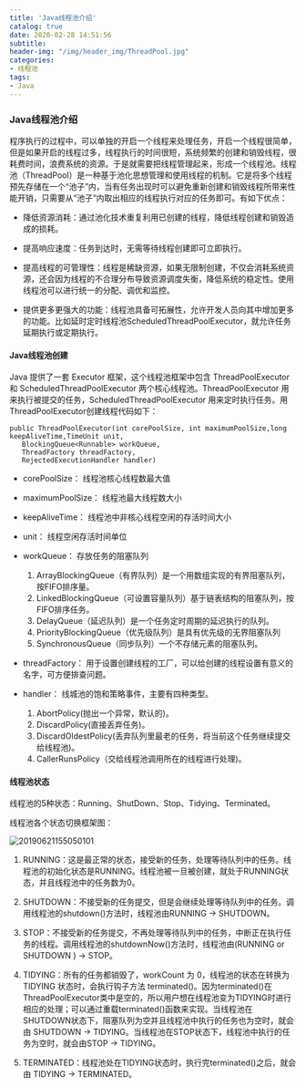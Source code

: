 ```yaml
---
title: 'Java线程池介绍'
catalog: true
date: 2020-02-28 14:51:56
subtitle:
header-img: "/img/header_img/ThreadPool.jpg"
categories:
- 线程池
tags:
- Java
---
```


### Java线程池介绍

程序执行的过程中，可以单独的开启一个线程来处理任务，开启一个线程很简单，但是如果开启的线程过多，线程执行的时间很短，系统频繁的创建和销毁线程，很耗费时间，浪费系统的资源。于是就需要把线程管理起来，形成一个线程池。线程池（ThreadPool）是一种基于池化思想管理和使用线程的机制。它是将多个线程预先存储在一个“池子”内，当有任务出现时可以避免重新创建和销毁线程所带来性能开销，只需要从“池子”内取出相应的线程执行对应的任务即可。有如下优点：

* 降低资源消耗：通过池化技术重复利用已创建的线程，降低线程创建和销毁造成的损耗。

* 提高响应速度：任务到达时，无需等待线程创建即可立即执行。

* 提高线程的可管理性：线程是稀缺资源，如果无限制创建，不仅会消耗系统资源，还会因为线程的不合理分布导致资源调度失衡，降低系统的稳定性。使用线程池可以进行统一的分配、调优和监控。

* 提供更多更强大的功能：线程池具备可拓展性，允许开发人员向其中增加更多的功能。比如延时定时线程池ScheduledThreadPoolExecutor，就允许任务延期执行或定期执行。

#### Java线程池创建

Java 提供了一套 Executor 框架，这个线程池框架中包含 ThreadPoolExecutor 和            ScheduledThreadPoolExecutor 两个核心线程池。ThreadPoolExecutor 用来执行被提交的任务，ScheduledThreadPoolExecutor 用来定时执行任务。用ThreadPoolExecutor创建线程代码如下：

```
public ThreadPoolExecutor(int corePoolSize, int maximumPoolSize,long keepAliveTime,TimeUnit unit,
   BlockingQueue<Runnable> workQueue,
   ThreadFactory threadFactory,
   RejectedExecutionHandler handler) 
```

* corePoolSize： 线程池核心线程数最大值

* maximumPoolSize： 线程池最大线程数大小

* keepAliveTime： 线程池中非核心线程空闲的存活时间大小

* unit： 线程空闲存活时间单位

* workQueue： 存放任务的阻塞队列

    1. ArrayBlockingQueue（有界队列）是一个用数组实现的有界阻塞队列，按FIFO排序量。
    2. LinkedBlockingQueue（可设置容量队列）基于链表结构的阻塞队列，按FIFO排序任务。
    3. DelayQueue（延迟队列）是一个任务定时周期的延迟执行的队列。
    4. PriorityBlockingQueue（优先级队列）是具有优先级的无界阻塞队列
    5. SynchronousQueue（同步队列）一个不存储元素的阻塞队列。


* threadFactory： 用于设置创建线程的工厂，可以给创建的线程设置有意义的名字，可方便排查问题。

* handler： 线城池的饱和策略事件，主要有四种类型。

    1. AbortPolicy(抛出一个异常，默认的)。
    2. DiscardPolicy(直接丢弃任务)。
    3. DiscardOldestPolicy(丢弃队列里最老的任务，将当前这个任务继续提交给线程池)。
    4. CallerRunsPolicy（交给线程池调用所在的线程进行处理)。

#### 线程池状态

线程池的5种状态：Running、ShutDown、Stop、Tidying、Terminated。

线程池各个状态切换框架图：

![20190621155050101](http://image.wangxiaohuan.com/blog/image/20190621155050101.jpg)


1. RUNNING：这是最正常的状态，接受新的任务，处理等待队列中的任务。线程池的初始化状态是RUNNING。线程池被一旦被创建，就处于RUNNING状态，并且线程池中的任务数为0。

2. SHUTDOWN：不接受新的任务提交，但是会继续处理等待队列中的任务。调用线程池的shutdown()方法时，线程池由RUNNING -> SHUTDOWN。

3. STOP：不接受新的任务提交，不再处理等待队列中的任务，中断正在执行任务的线程。调用线程池的shutdownNow()方法时，线程池由(RUNNING or SHUTDOWN ) -> STOP。

4. TIDYING：所有的任务都销毁了，workCount 为 0，线程池的状态在转换为 TIDYING 状态时，会执行钩子方法 terminated()。因为terminated()在ThreadPoolExecutor类中是空的，所以用户想在线程池变为TIDYING时进行相应的处理；可以通过重载terminated()函数来实现。当线程池在SHUTDOWN状态下，阻塞队列为空并且线程池中执行的任务也为空时，就会由 SHUTDOWN -> TIDYING。当线程池在STOP状态下，线程池中执行的任务为空时，就会由STOP -> TIDYING。

5. TERMINATED：线程池处在TIDYING状态时，执行完terminated()之后，就会由 TIDYING -> TERMINATED。
